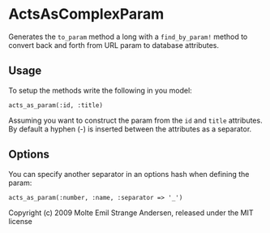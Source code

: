 ActsAsComplexParam
==================

Generates the `to_param` method a long with a `find_by_param!` method to convert back and forth from URL param to database attributes.

Usage
-----

To setup the methods write the following in you model:

  `acts_as_param(:id, :title)`

Assuming you want to construct the param from the `id` and `title` attributes. By default a hyphen (-) is inserted between the attributes as a separator.

Options
-------

You can specify another separator in an options hash when defining the param:

  `acts_as_param(:number, :name, :separator => '_')`


Copyright (c) 2009 Molte Emil Strange Andersen, released under the MIT license